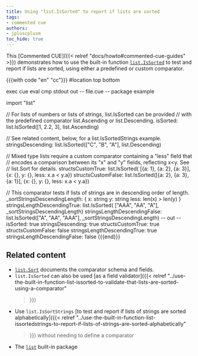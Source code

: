 ```yaml
---
title: Using "list.IsSorted" to report if lists are sorted
tags:
- commented cue
authors:
- jpluscplusm
toc_hide: true
---
```


This [Commented CUE]({{< relref "docs/howto#commented-cue-guides" >}})
demonstrates how to use the built-in function
[`list.IsSorted`](https://pkg.go.dev/cuelang.org/go/pkg/list#IsSorted)
to test and report if lists are sorted, using either a predefined or custom
comparator.

{{{with code "en" "cc"}}}
#location top bottom

exec cue eval
cmp stdout out
-- file.cue --
package example

import "list"

// For lists of numbers or lists of strings, list.IsSorted can be provided
// with the predefined comparator list.Ascending or list.Descending.
isSorted: list.IsSorted([1, 2.2, 3], list.Ascending)

// See related content, below, for a list.IsSortedStrings example.
stringsDescending: list.IsSorted(["C", "B", "A"], list.Descending)

// Mixed type lists require a custom comparator containing a "less" field that
// encodes a comparison between its "x" and "y" fields, reflecting x<y. See
// list.Sort for details.
structsCustomTrue: list.IsSorted( [{a: 1}, {a: 2}, {a: 3}], {x: {}, y: {}, less: x.a < y.a})
structsCustomFalse: list.IsSorted([{a: 2}, {a: 3}, {a: 1}], {x: {}, y: {}, less: x.a < y.a})

// This comparator tests if lists of strings are in descending order of length.
_sortStringsDescendingLength: {
	x:    string
	y:    string
	less: len(x) > len(y)
}
stringsLengthDescendingTrue: list.IsSorted( ["AAA", "AA", "A"], _sortStringsDescendingLength)
stringsLengthDescendingFalse: list.IsSorted(["A", "AA", "AAA"], _sortStringsDescendingLength)
-- out --
isSorted:                     true
stringsDescending:            true
structsCustomTrue:            true
structsCustomFalse:           false
stringsLengthDescendingTrue:  true
stringsLengthDescendingFalse: false
{{{end}}}

## Related content

- [`list.Sort`](https://pkg.go.dev/cuelang.org/go/pkg/list#Sort) documents the
  comparator schema and fields.
- `list.IsSorted` can also be used [as a field validator]({{< relref
    "../use-the-built-in-function-list-issorted-to-validate-that-lists-are-sorted-using-a-comparator"
  >}})
- Use `list.IsSortStrings`
  [to test and report if lists of strings are sorted alphabetically]({{< relref
    "../use-the-built-in-function-list-issortedstrings-to-report-if-lists-of-strings-are-sorted-alphabetically"
  >}}) without needing to define a comparator
- The [`list`](https://pkg.go.dev/cuelang.org/go/pkg/list) built-in package
